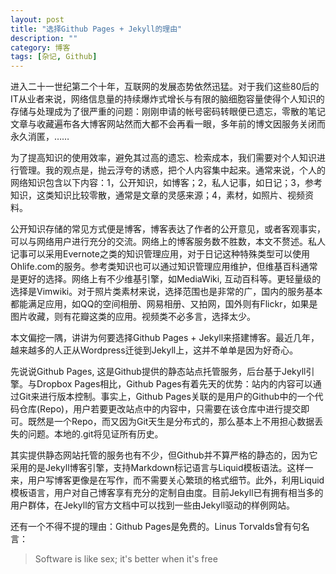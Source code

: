 ```yaml
---
layout: post
title: "选择Github Pages + Jekyll的理由"
description: ""
category: 博客
tags: [杂记, Github]
---
```


进入二十一世纪第二个十年，互联网的发展态势依然迅猛。对于我们这些80后的IT从业者来说，网络信息量的持续爆炸式增长与有限的脑细胞容量使得个人知识的存储与处理成为了很严重的问题：刚刚申请的帐号密码转眼便已遗忘，零散的笔记文章与收藏遍布各大博客网站然而大都不会再看一眼，多年前的博文因服务关闭而永久消匿，……

为了提高知识的使用效率，避免其过高的遗忘、检索成本，我们需要对个人知识进行管理。我的观点是，抛云浮夸的诱惑，把个人内容集中起来。通常来说，个人的网络知识包含以下内容：1，公开知识，如博客；2，私人记事，如日记；3，参考知识，这类知识比较零散，通常是文章的灵感来源；4，素材，如照片、视频资料。

公开知识存储的常见方式便是博客，博客表达了作者的公开意见，或者客观事实，可以与网络用户进行充分的交流。网络上的博客服务数不胜数，本文不赘述。私人记事可以采用Evernote之类的知识管理应用，对于日记这种特殊类型可以使用Ohlife.com的服务。参考类知识也可以通过知识管理应用维护，但维基百科通常是更好的选择。网络上有不少维基引擎，如MediaWiki, 互动百科等。更轻量级的选择是Vimwiki。对于照片类素材来说，选择范围也是非常的广，国内的服务基本都能满足应用，如QQ的空间相册、网易相册、又拍网，国外则有Flickr，如果是图片收藏，则有花瓣这类的应用。视频类不必多言，选择太少。

本文偏挖一隅，讲讲为何要选择Github Pages + Jekyll来搭建博客。最近几年，越来越多的人正从Wordpress迁徙到Jekyll上，这并不单单是因为好奇心。

先说说Github Pages, 这是Github提供的静态站点托管服务，后台基于Jekyll引擎。与Dropbox Pages相比，Github Pages有着先天的优势：站内的内容可以通过Git来进行版本控制。事实上，Github Pages关联的是用户的Github中的一个代码仓库(Repo)，用户若要更改站点中的内容中，只需要在该仓库中进行提交即可。既然是一个Repo，而又因为Git天生是分布式的，那么基本上不用担心数据丢失的问题。本地的.git将见证所有历史。

其实提供静态网站托管的服务也有不少，但Github并不算严格的静态的，因为它采用的是Jekyll博客引擎，支持Markdown标记语言与Liquid模板语法。这样一来，用户写博客更像是在写作，而不需要关心繁琐的格式细节。此外，利用Liquid模板语言，用户对自己博客享有充分的定制自由度。目前Jekyll已有拥有相当多的用户群体，在Jekyll的官方文档中可以找到一些由Jekyll驱动的样例网站。

还有一个不得不提的理由：Github Pages是免费的。Linus Torvalds曾有句名言：
>Software is like sex; it's better when it's free
